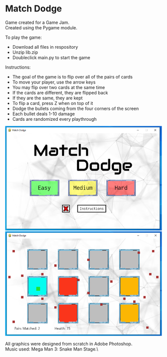 # Match Dodge

Game created for a Game Jam.\
Created using the Pygame module.

To play the game:
- Download all files in respository
- Unzip lib.zip
- Doubleclick main.py to start the game

Instructions:
- The goal of the game is to flip over all of the pairs of cards
- To move your player, use the arrow keys
- You may flip over two cards at the same time
- If the cards are different, they are flipped back
- If they are the same, they are kept
- To flip a card, press Z when on top of it
- Dodge the bullets coming from the four corners of the screen
- Each bullet deals 1-10 damage
- Cards are randomized every playthrough

![Main page](https://github.com/DVDOSO/MatchDodge/blob/main/mainPage.PNG?raw=true)
![Gameplay](https://github.com/DVDOSO/MatchDodge/blob/main/gameplay.PNG?raw=true)

All graphics were designed from scratch in Adobe Photoshop.\
Music used: Mega Man 3: Snake Man Stage.\
